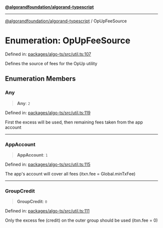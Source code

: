 [**@algorandfoundation/algorand-typescript**](../README.md)

***

[@algorandfoundation/algorand-typescript](../README.md) / OpUpFeeSource

# Enumeration: OpUpFeeSource

Defined in: [packages/algo-ts/src/util.ts:107](https://github.com/algorandfoundation/puya-ts/blob/main/packages/algo-ts/src/util.ts#L107)

Defines the source of fees for the OpUp utility

## Enumeration Members

### Any

> **Any**: `2`

Defined in: [packages/algo-ts/src/util.ts:119](https://github.com/algorandfoundation/puya-ts/blob/main/packages/algo-ts/src/util.ts#L119)

First the excess will be used, then remaining fees taken from the app account

***

### AppAccount

> **AppAccount**: `1`

Defined in: [packages/algo-ts/src/util.ts:115](https://github.com/algorandfoundation/puya-ts/blob/main/packages/algo-ts/src/util.ts#L115)

The app's account will cover all fees (itxn.fee = Global.minTxFee)

***

### GroupCredit

> **GroupCredit**: `0`

Defined in: [packages/algo-ts/src/util.ts:111](https://github.com/algorandfoundation/puya-ts/blob/main/packages/algo-ts/src/util.ts#L111)

Only the excess fee (credit) on the outer group should be used (itxn.fee = 0)
